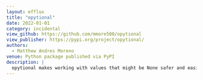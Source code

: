 ```yaml
---
layout: efflux
title: "opytional"
date: 2022-01-01
category: incidental
view_github: https://github.com/mmore500/opytional
view_publisher: https://pypi.org/project/opytional/
authors:
  - Matthew Andres Moreno
venue: Python package published via PyPI
description: |
  opytional makes working with values that might be None safer and easier.
---
```

